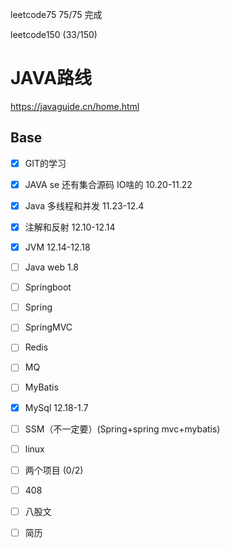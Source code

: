  

leetcode75  75/75 完成

leetcode150 (33/150)

# JAVA路线 

https://javaguide.cn/home.html

## Base

- [x] GIT的学习 
- [x] JAVA se  还有集合源码 IO啥的 10.20-11.22
- [x] Java 多线程和并发  11.23-12.4
- [x] 注解和反射 12.10-12.14
- [x] JVM     12.14-12.18
- [ ] Java web   1.8
- [ ] Springboot  
- [ ] Spring
- [ ] SpringMVC
- [ ] Redis  
- [ ] MQ
- [ ] MyBatis
- [x] MySql 12.18-1.7
- [ ] SSM（不一定要）(Spring+spring mvc+mybatis)
- [ ] linux
- [ ] 两个项目 (0/2)
- [ ] 408
- [ ] 八股文
- [ ] 简历

